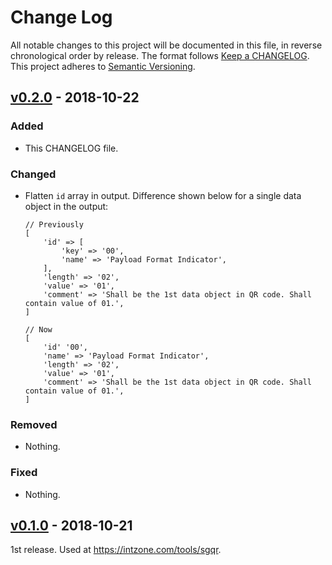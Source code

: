# Change Log

All notable changes to this project will be documented in this file, in reverse chronological order by release.
The format follows [Keep a CHANGELOG](http://keepachangelog.com/).
This project adheres to [Semantic Versioning](http://semver.org/).

## [v0.2.0] - 2018-10-22

### Added
- This CHANGELOG file.

### Changed
- Flatten `id` array in output. Difference shown below for a single data object in the output:

  ```
  // Previously
  [
      'id' => [
          'key' => '00',
          'name' => 'Payload Format Indicator',
      ],
      'length' => '02',
      'value' => '01',
      'comment' => 'Shall be the 1st data object in QR code. Shall contain value of 01.',
  ]

  // Now
  [
      'id' '00',
      'name' => 'Payload Format Indicator',
      'length' => '02',
      'value' => '01',
      'comment' => 'Shall be the 1st data object in QR code. Shall contain value of 01.',
  ]
  ```

### Removed
- Nothing.

### Fixed
- Nothing.

## [v0.1.0] - 2018-10-21

1st release. Used at https://intzone.com/tools/sgqr.

[Unreleased]: https://github.com/zionsg/sgqr-parser/compare/v0.2.0...HEAD
[v0.2.0]: https://github.com/zionsg/sgqr-parser/compare/v0.1.0...v0.2.0
[v0.1.0]: https://github.com/zionsg/sgqr-parser/tree/v0.1.0
